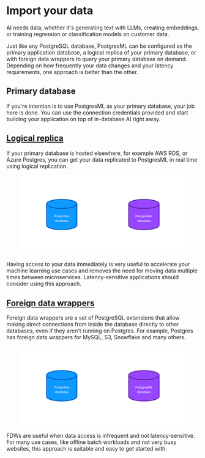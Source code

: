 # Import your data

AI needs data, whether it's generating text with LLMs, creating embeddings, or training regression or classification models on customer data.

Just like any PostgreSQL database, PostgresML can be configured as the primary application database, a logical replica of your primary database, or with foreign data wrappers to query your primary database on demand. Depending on how frequently your data changes and your latency requirements, one approach is better than the other.

## Primary database

If you're intention is to use PostgresML as your primary database, your job here is done. You can use the connection credentials provided and start building your application on top of in-database AI right away.

## [Logical replica](logical-replication/)

If your primary database is hosted elsewhere, for example AWS RDS, or Azure Postgres, you can get your data replicated to PostgresML in real time using logical replication. 

<figure><img src="../../../.gitbook/assets/logical_replication_1.png" alt=""><figcaption></figcaption></figure>

Having access to your data immediately is very useful to
accelerate your machine learning use cases and removes the need for moving data multiple times between microservices. Latency-sensitive applications should consider using this approach.

## [Foreign data wrappers](foreign-data-wrappers)

Foreign data wrappers are a set of PostgreSQL extensions that allow making direct connections from inside the database directly to other databases, even if they aren't running on Postgres. For example, Postgres has foreign data wrappers for MySQL, S3, Snowflake and many others.

<figure><img src="../../../.gitbook/assets/fdw_1.png" alt=""><figcaption></figcaption></figure>

FDWs are useful when data access is infrequent and not latency-sensitive. For many use cases, like offline batch workloads and not very busy websites, this approach is suitable and easy to get started with.
